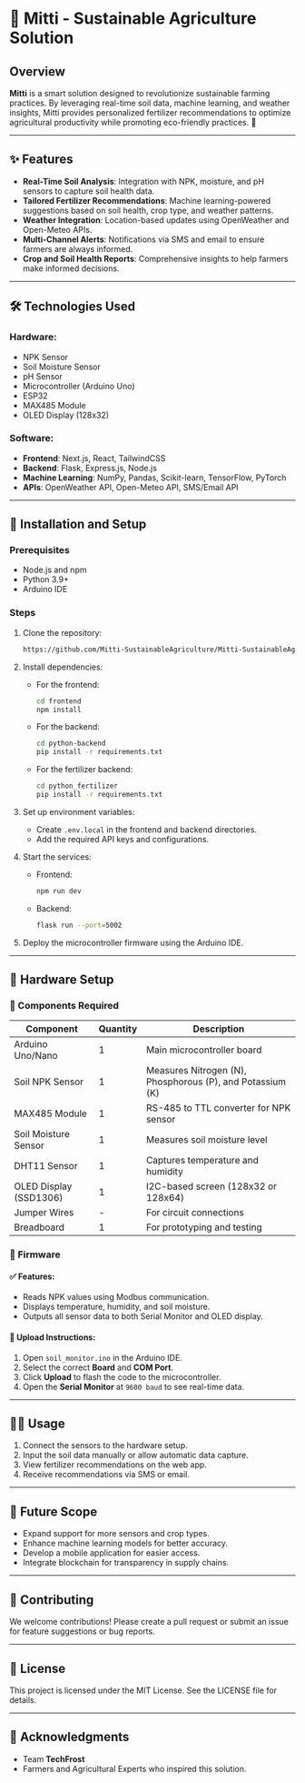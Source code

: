 # 🌱 Mitti - Sustainable Agriculture Solution

## Overview
**Mitti** is a smart solution designed to revolutionize sustainable farming practices. By leveraging real-time soil data, machine learning, and weather insights, Mitti provides personalized fertilizer recommendations to optimize agricultural productivity while promoting eco-friendly practices. 🌾

---

## ✨ Features
- **Real-Time Soil Analysis**: Integration with NPK, moisture, and pH sensors to capture soil health data.
- **Tailored Fertilizer Recommendations**: Machine learning-powered suggestions based on soil health, crop type, and weather patterns.
- **Weather Integration**: Location-based updates using OpenWeather and Open-Meteo APIs.
- **Multi-Channel Alerts**: Notifications via SMS and email to ensure farmers are always informed.
- **Crop and Soil Health Reports**: Comprehensive insights to help farmers make informed decisions.

---

## 🛠️ Technologies Used
### Hardware:
- NPK Sensor
- Soil Moisture Sensor
- pH Sensor
- Microcontroller (Arduino Uno)
- ESP32
- MAX485 Module
- OLED Display (128x32)

### Software:
- **Frontend**: Next.js, React, TailwindCSS
- **Backend**: Flask, Express.js, Node.js
- **Machine Learning**: NumPy, Pandas, Scikit-learn, TensorFlow, PyTorch
- **APIs**: OpenWeather API, Open-Meteo API, SMS/Email API

---

## 🚀 Installation and Setup
### Prerequisites
- Node.js and npm
- Python 3.9+
- Arduino IDE

### Steps
1. Clone the repository:
   ```bash
   https://github.com/Mitti-SustainableAgriculture/Mitti-SustainableAgriculture.git
   ```

2. Install dependencies:
   - For the frontend:
     ```bash
     cd frontend
     npm install
     ```
   - For the backend:
     ```bash
     cd python-backend
     pip install -r requirements.txt
     ```
   - For the fertilizer backend:
     ```bash
     cd python_fertilizer
     pip install -r requirements.txt
     ```

3. Set up environment variables:
   - Create `.env.local` in the frontend and backend directories.
   - Add the required API keys and configurations.

4. Start the services:
   - Frontend:
     ```bash
     npm run dev
     ```
   - Backend:
     ```bash
     flask run --port=5002
     ```

5. Deploy the microcontroller firmware using the Arduino IDE.

---

## 🔌 Hardware Setup

### 🧪 Components Required

| Component             | Quantity | Description                                     |
|-----------------------|----------|-------------------------------------------------|
| Arduino Uno/Nano      | 1        | Main microcontroller board                      |
| Soil NPK Sensor       | 1        | Measures Nitrogen (N), Phosphorous (P), and Potassium (K) |
| MAX485 Module         | 1        | RS-485 to TTL converter for NPK sensor         |
| Soil Moisture Sensor  | 1        | Measures soil moisture level                   |
| DHT11 Sensor          | 1        | Captures temperature and humidity              |
| OLED Display (SSD1306)| 1        | I2C-based screen (128x32 or 128x64)            |
| Jumper Wires          | -        | For circuit connections                        |
| Breadboard            | 1        | For prototyping and testing                    |

### 🧠 Firmware

#### ✅ Features:
- Reads NPK values using Modbus communication.
- Displays temperature, humidity, and soil moisture.
- Outputs all sensor data to both Serial Monitor and OLED display.

#### 🚦 Upload Instructions:
1. Open `soil_monitor.ino` in the Arduino IDE.
2. Select the correct **Board** and **COM Port**.
3. Click **Upload** to flash the code to the microcontroller.
4. Open the **Serial Monitor** at `9600 baud` to see real-time data.

---

## 🧑‍🌾 Usage
1. Connect the sensors to the hardware setup.
2. Input the soil data manually or allow automatic data capture.
3. View fertilizer recommendations on the web app.
4. Receive recommendations via SMS or email.

---

## 🌟 Future Scope
- Expand support for more sensors and crop types.
- Enhance machine learning models for better accuracy.
- Develop a mobile application for easier access.
- Integrate blockchain for transparency in supply chains.

---

## 🤝 Contributing
We welcome contributions! Please create a pull request or submit an issue for feature suggestions or bug reports.

---

## 📜 License
This project is licensed under the MIT License. See the LICENSE file for details.

---

## 🙏 Acknowledgments
- Team **TechFrost**
- Farmers and Agricultural Experts who inspired this solution.
